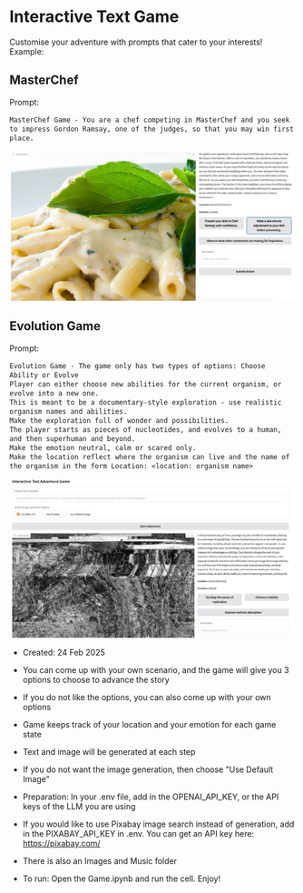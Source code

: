 # Interactive Text Game
Customise your adventure with prompts that cater to your interests!
Example: 

## MasterChef
Prompt:
```
MasterChef Game - You are a chef competing in MasterChef and you seek to impress Gordon Ramsay, one of the judges, so that you may win first place.
```
![images](masterchef.jpeg)

## Evolution Game
Prompt:
```
Evolution Game - The game only has two types of options: Choose Ability or Evolve
Player can either choose new abilities for the current organism, or evolve into a new one.
This is meant to be a documentary-style exploration - use realistic organism names and abilities.
Make the exploration full of wonder and possibilities.
The player starts as pieces of nucleotides, and evolves to a human, and then superhuman and beyond. 
Make the emotion neutral, calm or scared only.
Make the location reflect where the organism can live and the name of the organism in the form Location: <location: organism name>
```
![images](evolution_game.jpeg)

- Created: 24 Feb 2025

- You can come up with your own scenario, and the game will give you 3 options to choose to advance the story
- If you do not like the options, you can also come up with your own options

- Game keeps track of your location and your emotion for each game state

- Text and image will be generated at each step

- If you do not want the image generation, then choose "Use Default Image"

- Preparation: In your .env file, add in the OPENAI_API_KEY, or the API keys of the LLM you are using

- If you would like to use Pixabay image search instead of generation, add in the PIXABAY_API_KEY in .env. You can get an API key here: <a href = "https://www.pixabay.com/"> https://pixabay.com/ </a>

- There is also an Images and Music folder

- To run: Open the Game.ipynb and run the cell. Enjoy!

